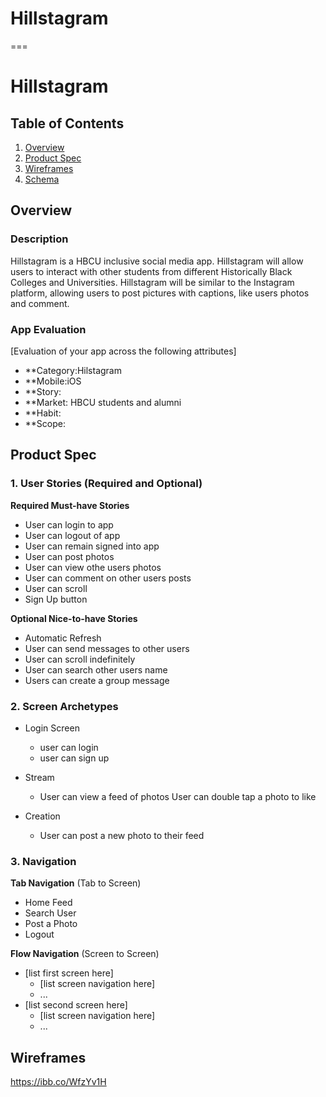 # Hillstagram
===

# Hillstagram

## Table of Contents
1. [Overview](#Overview)
1. [Product Spec](#Product-Spec)
1. [Wireframes](#Wireframes)
2. [Schema](#Schema)

## Overview
### Description
Hillstagram is a HBCU inclusive social media app. Hillstagram will allow users to interact with other students from different Historically Black Colleges and Universities. Hillstagram will be similar to the Instagram platform, allowing users to post pictures with captions, like users photos and comment. 

### App Evaluation
[Evaluation of your app across the following attributes]
- **Category:Hilstagram
- **Mobile:iOS
- **Story:
- **Market: HBCU students and alumni
- **Habit: 
- **Scope: 

## Product Spec

### 1. User Stories (Required and Optional)

**Required Must-have Stories**

* User can login to app
* User can logout of app
* User can remain signed into app
* User can post photos
* User can view othe users photos
* User can comment on other users posts
* User can scroll
* Sign Up button

**Optional Nice-to-have Stories**

* Automatic Refresh 
* User can send messages to other users
* User can scroll indefinitely
* User can search other users name
* Users can create a group message

### 2. Screen Archetypes

* Login Screen
   * user can login
   * user can sign up

* Stream
  * User can view a feed of photos
User can double tap a photo to like
* Creation
  * User can post a new photo to their feed

### 3. Navigation

**Tab Navigation** (Tab to Screen)

* Home Feed
* Search User
* Post a Photo
* Logout

**Flow Navigation** (Screen to Screen)

* [list first screen here]
   * [list screen navigation here]
   * ...
* [list second screen here]
   * [list screen navigation here]
   * ...

## Wireframes

<https://ibb.co/WfzYv1H>

